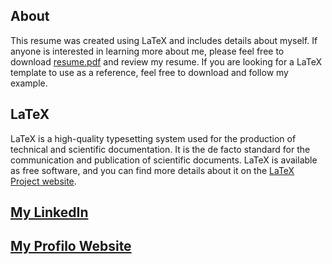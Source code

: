 ## About

This resume was created using LaTeX and includes details about myself. If anyone is interested in learning more about me, please feel free to download [resume.pdf](resume.pdf) and review my resume. If you are looking for a LaTeX template to use as a reference, feel free to download and follow my example.

## LaTeX

LaTeX is a high-quality typesetting system used for the production of technical and scientific documentation. It is the de facto standard for the communication and publication of scientific documents. LaTeX is available as free software, and you can find more details about it on the [LaTeX Project website](https://www.latex-project.org/).

## [My LinkedIn](https://www.linkedin.com/in/hill-choy-hc/)
## [My Profilo Website](https://hillchoy.com/)
